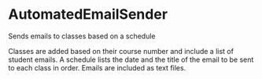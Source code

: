 # AutomatedEmailSender
Sends emails to classes based on a schedule

Classes are added based on their course number and include a list of student emails.
A schedule lists the date and the title of the email to be sent to each class in order.
Emails are included as text files.
